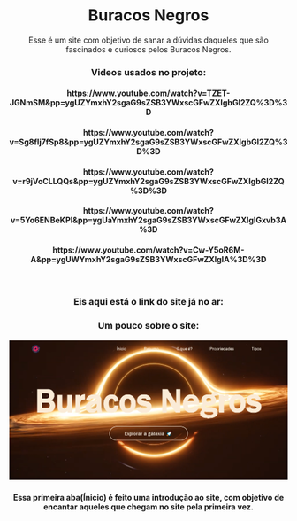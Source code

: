 <span align=center >
<h1>Buracos Negros</h1>

Esse é um site com objetivo de sanar a dúvidas daqueles que são fascinados e curiosos pelos Buracos Negros.
</span>
<span  align=center>

<span  align=center>
<h3>Videos usados no projeto:</h3>
<span align = "center">
  <h4>https://www.youtube.com/watch?v=TZET-JGNmSM&pp=ygUZYmxhY2sgaG9sZSB3YWxscGFwZXIgbGl2ZQ%3D%3D</h4>
  <h4>https://www.youtube.com/watch?v=Sg8fIj7fSp8&pp=ygUZYmxhY2sgaG9sZSB3YWxscGFwZXIgbGl2ZQ%3D%3D</h4>
  <h4>https://www.youtube.com/watch?v=r9jVoCLLQQs&pp=ygUZYmxhY2sgaG9sZSB3YWxscGFwZXIgbGl2ZQ%3D%3D</h4>
  <h4>https://www.youtube.com/watch?v=5Yo6ENBeKPI&pp=ygUaYmxhY2sgaG9sZSB3YWxscGFwZXIgIGxvb3A%3D</h4>
  <h4>https://www.youtube.com/watch?v=Cw-Y5oR6M-A&pp=ygUWYmxhY2sgaG9sZSB3YWxscGFwZXIgIA%3D%3D</h4>
</span>
<br>
<span  align=center>
<h3>Eis aqui está o link do site já no ar:</h3>

</span>
<span align = center>
<h3>Um pouco sobre o site:</h3>
</span>
<div align= center>
  <img src="Read Me/Screenshots/Inicio.png">
</div>
<span align= center> 
  <h4>Essa primeira aba(Ínicio) é feito uma introdução ao site, com objetivo de encantar aqueles que chegam no site pela primeira vez.</h4>
</span>
